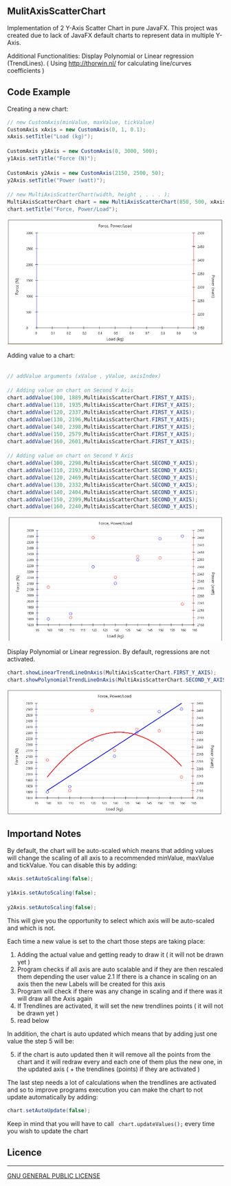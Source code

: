 ## MulitAxisScatterChart

Implementation of 2 Y-Axis Scatter Chart in pure JavaFX. This project was created due to lack of JavaFX default charts to represent data in multiple Y-Axis.

Additional Functionalities:
Display Polynomial or Linear regression (TrendLines). ( Using <url>http://thorwin.nl/</url> for calculating line/curves coefficients )


## Code Example

Creating a new chart:

```java
// new CustomAxis(minValue, maxValue, tickValue)
CustomAxis xAxis = new CustomAxis(0, 1, 0.1);
xAxis.setTitle("Load (kg)");

CustomAxis y1Axis = new CustomAxis(0, 3000, 500);
y1Axis.setTitle("Force (N)");

CustomAxis y2Axis = new CustomAxis(2150, 2500, 50);
y2Axis.setTitle("Power (watt)");

// new MultiAxisScatterChart(width, height , . . . );
MultiAxisScatterChart chart = new MultiAxisScatterChart(850, 500, xAxis, y1Axis, y2Axis);
chart.setTitle("Force, Power/Load");
```

![Chart creation ](./preview/chart_creation.png)



Adding value to a chart:

```java

// addValue arguments (xValue , yValue, axisIndex)

// Adding value on chart on Second Y Axis
chart.addValue(100, 1889,MultiAxisScatterChart.FIRST_Y_AXIS);
chart.addValue(110, 1935,MultiAxisScatterChart.FIRST_Y_AXIS);
chart.addValue(120, 2337,MultiAxisScatterChart.FIRST_Y_AXIS);
chart.addValue(130, 2196,MultiAxisScatterChart.FIRST_Y_AXIS);
chart.addValue(140, 2398,MultiAxisScatterChart.FIRST_Y_AXIS);
chart.addValue(150, 2579,MultiAxisScatterChart.FIRST_Y_AXIS);
chart.addValue(160, 2601,MultiAxisScatterChart.FIRST_Y_AXIS);

// Adding value on chart on Second Y Axis
chart.addValue(100, 2298,MultiAxisScatterChart.SECOND_Y_AXIS);
chart.addValue(110, 2193,MultiAxisScatterChart.SECOND_Y_AXIS);
chart.addValue(120, 2469,MultiAxisScatterChart.SECOND_Y_AXIS);
chart.addValue(130, 2332,MultiAxisScatterChart.SECOND_Y_AXIS);
chart.addValue(140, 2404,MultiAxisScatterChart.SECOND_Y_AXIS);
chart.addValue(150, 2399,MultiAxisScatterChart.SECOND_Y_AXIS);
chart.addValue(160, 2240,MultiAxisScatterChart.SECOND_Y_AXIS);
```

![Chart with values ](./preview/chart_values_adding.png)


Display Polynomial or Linear regression. By default, regressions are not activated.

```java
chart.showLinearTrendLineOnAxis(MultiAxisScatterChart.FIRST_Y_AXIS);
chart.showPolynomialTrendLineOnAxis(MultiAxisScatterChart.SECOND_Y_AXIS);
```

![Chart with Trendlines ](./preview/chart_regressions.png)


## Importand Notes 

By default, the chart will be auto-scaled which means that adding values will change the scaling of all axis to a recommended minValue, maxValue and tickValue. You can disable this by adding:

```java
xAxis.setAutoScaling(false);

y1Axis.setAutoScaling(false);

y2Axis.setAutoScaling(false);
```

This will give you the opportunity to select which axis will be auto-scaled and which is not. 

Each time a new value is set to the chart those steps are taking place:

1. Adding the actual value and getting ready to draw it ( it will not be drawn yet )
2. Program checks if all axis are auto scalable and if they are then rescaled them depending the user value 
  2.1 If there is a chance in scaling on an axis then the new Labels will be created for this axis
3. Program will check if there was any change in scaling and if there was it will draw all the Axis again 
4. If Trendlines are activated, it will set the new trendlines points ( it will not be drawn yet )
5. read below 


In addition, the chart is auto updated which means that by adding just one value the step 5 will be:

5. if the chart is auto updated then it will remove all the points from the chart and it will redraw every and each one of them plus the new one, in the updated axis (  + the trendlines (points) if they are activated )

The last step needs a lot of calculations when the trendlines are activated and so to improve programs execution you can make the chart to not update automatically by adding:

```java
chart.setAutoUpdate(false);
```

Keep in mind that you will have to call ``` chart.updateValues();``` every time you wish to update the chart

## Licence
-------
[GNU GENERAL PUBLIC LICENSE](LICENSE)
